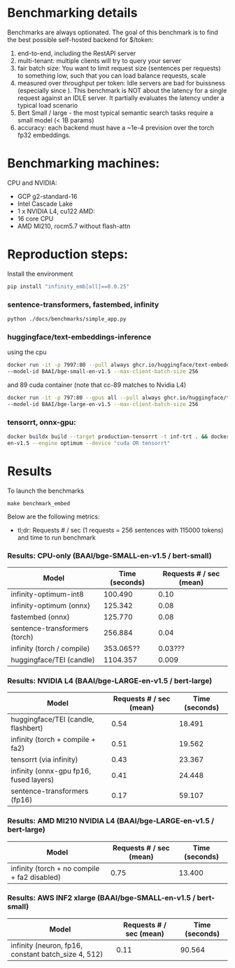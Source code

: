 #

# Benchmarking details
Benchmarks are always optionated. The goal of this benchmark is to find the best possible self-hosted backend for $/token:
  1. end-to-end, including the RestAPI server
  2. multi-tenant: multiple clients will try to query your server
  3. fair batch size: You want to limit request size (sentences per requests) to something low, such that you can load balance requests, scale
  4. measured over throughput per token: Idle servers are bad for buissness (especially since ). This benchmark is NOT about the latency for a single request against an IDLE server. It partially evaluates the latency under a typical load scenario
  5. Bert Small / large - the most typical semantic search tasks require a small model (< 1B params)
  6. accuracy: each backend must have a ~1e-4 prevision over the torch fp32 embeddings.

# Benchmarking machines:
CPU and NVIDIA:
- GCP g2-standard-16
- Intel Cascade Lake
- 1 x NVIDIA L4, cu122
AMD:
- 16 core CPU
- AMD MI210, rocm5.7 without flash-attn

# Reproduction steps:
Install the environment
```bash
pip install "infinity_emb[all]==0.0.25"
```

### sentence-transformers, fastembed, infinity
```bash
python ./docs/benchmarks/simple_app.py
```

### huggingface/text-embeddings-inference
using the cpu 
```bash
docker run -it -p 7997:80 --pull always ghcr.io/huggingface/text-embeddings-inference:cpu-0.6 
--model-id BAAI/bge-small-en-v1.5 --max-client-batch-size 256
```
and 89 cuda container (note that cc-89 matches to Nvidia L4)
```bash
docker run -it -p 797:80 --gpus all --pull always ghcr.io/huggingface/text-embeddings-inference:89-0.6 
--model-id BAAI/bge-large-en-v1.5 --max-client-batch-size 256
```

### tensorrt, onnx-gpu:
```bash
docker buildx build --target production-tensorrt -t inf-trt . && docker run -it -p "7997:7997" --gpus all inf-trt --model-name-or-path BAAI/bge-large-
en-v1.5 --engine optimum --device "cuda OR tensorrt"
```



# Results

To launch the benchmarks
```
make benchmark_embed
```

Below are the following metrics:
- tl;dr: Requests # / sec (1 requests = 256 sentences with 115000 tokens) and time to run benchmark

### Results: CPU-only (BAAI/bge-SMALL-en-v1.5 / bert-small)

| Model                             | Time (seconds) | Requests # / sec (mean) |
|-----------------------------------|----------------|-------------------------|
| infinity-optimum-int8             | 100.490        | 0.10                    |
| infinity-optimum (onnx)           | 125.342        | 0.08                    |
| fastembed (onnx)                  | 125.770        | 0.08                    |
| sentence-transformers (torch)     | 256.884        | 0.04                    |
| infinity (torch / compile)        | 353.065??      | 0.03???                 |
| huggingface/TEI (candle)          | 1104.357       | 0.009                   |



### Results: NVIDIA L4 (BAAI/bge-LARGE-en-v1.5  / bert-large)

| Model                                        | Requests # / sec (mean) | Time (seconds) |
|---------------------------------------------|-------------------------|----------------|
| huggingface/TEI (candle, flashbert)         | 0.54                    | 18.491         |
| infinity (torch + compile + fa2)            | 0.51                    | 19.562         |
| tensorrt (via infinity)                     | 0.43                    | 23.367         |
| infinity (onnx-gpu fp16, fused layers)      | 0.41                    | 24.448         |
| sentence-transformers (fp16)                | 0.17                    | 59.107         |


### Results: AMD MI210 NVIDIA L4 (BAAI/bge-LARGE-en-v1.5  / bert-large)

| Model                                       | Requests # / sec (mean) | Time (seconds) |
|---------------------------------------------|-------------------------|----------------|
| infinity (torch + no compile + fa2 disabled)| 0.75                    | 13.400         |

### Results: AWS INF2 xlarge (BAAI/bge-SMALL-en-v1.5  / bert-small)

| Model                                       | Requests # / sec (mean) | Time (seconds) |
|---------------------------------------------|-------------------------|----------------|
| infinity (neuron, fp16, constant batch_size 4, 512)      | 0.11                    | 90.564        |
